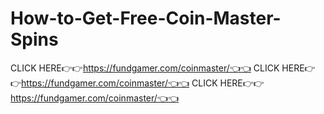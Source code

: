 # How-to-Get-Free-Coin-Master-Spins
CLICK HERE👉👉https://fundgamer.com/coinmaster/👈👈 CLICK HERE👉👉https://fundgamer.com/coinmaster/👈👈 CLICK HERE👉👉https://fundgamer.com/coinmaster/👈👈

